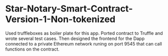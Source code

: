 # Star-Notary-Smart-Contract-Version-1-Non-tokenized
Used truffleboxes as boiler plate for this app.
Ported contract to Truffle and wrote several test cases. 
Then designed the frontend for the Dapp connected to a private Ethereum network runing on port 9545 that can call functions on the contract. 
